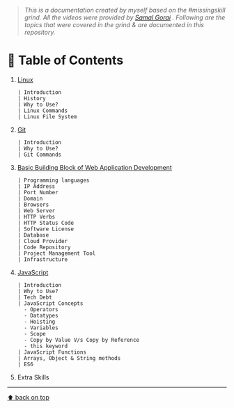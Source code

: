 > _This is a documentation created by myself based on the #missingskill grind. All the videos were provided by [Samal Gorai](https://twitter.com/samalgorai?ref_src=twsrc%5Egoogle%7Ctwcamp%5Eserp%7Ctwgr%5Eauthor "Twitter Profile") . Following are the topics that were covered in the grind & are documented in this repository._

# 📌 **Table of Contents**

1. [Linux](https://github.com/rajeshrideshmukh/missingskill-learning/blob/master/linux/linux.md "Go to Linux documentation")

   ```
   | Introduction
   | History
   | Why to Use?
   | Linux Commands
   | Linux File System
   ```

2. [Git](https://github.com/rajeshrideshmukh/missingskill-learning/blob/master/git/git.md "Go to Git documentation")
   ```
   | Introduction
   | Why to Use?
   | Git Commands
   ```
3. [Basic Building Block of Web Application Development](https://github.com/rajeshrideshmukh/missingskill-learning/blob/master/bbbwac/basic-building-block.md "Go to the documentation")

   ```
   | Programming languages
   | IP Address
   | Port Number
   | Domain
   | Browsers
   | Web Server
   | HTTP Verbs
   | HTTP Status Code
   | Software License
   | Database
   | Cloud Provider
   | Code Repository
   | Project Management Tool
   | Infrastructure
   ```

4. [JavaScript](https://github.com/rajeshrideshmukh/missingskill-learning/blob/master/javascript/javascript.md "Go to JavaScript documentation")
   ```
   | Introduction
   | Why to Use?
   | Tech Debt
   | JavaScript Concepts
     - Operators
     - Datatypes
     - Hoisting
     - Variables
     - Scope
     - Copy by Value V/s Copy by Reference
     - this keyword
   | JavaScript Functions
   | Arrays, Object & String methods
   | ES6
   ```
5. Extra Skills

---

[⬆️ back on top](#)
